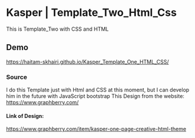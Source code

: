 # Kasper | Template_Two_Html_Css
This is Template_Two with CSS and HTML
## Demo
https://haitam-skhairi.github.io/Kasper_Template_One_HTML_CSS/
### Source
I do this Template just with Html and CSS at this moment, but I can develop him in the future with JavaScript bootstrap
This Design from the website: <br>
https://www.graphberry.com/
#### Link of Design:
https://www.graphberry.com/item/kasper-one-page-creative-html-theme
